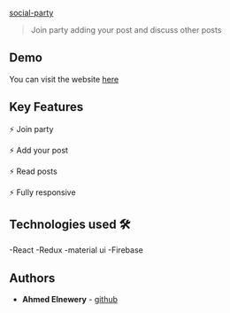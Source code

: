 
[social-party](https://i.imgur.com/Mj9eFFW.gif)
>Join party adding your post and discuss other posts  

## Demo
You can visit the website [here](https://project-mangment.herokuapp.com/)



## Key Features

⚡️ Join party

⚡️ Add your post

⚡️ Read posts

⚡️ Fully responsive

## Technologies used 🛠️
-React
-Redux
-material ui
-Firebase


## Authors
- **Ahmed Elnewery** - [github](https://github.com/ahmedElnewery)
